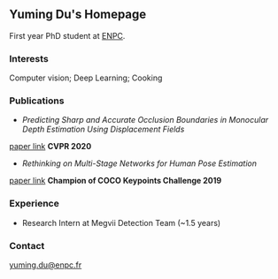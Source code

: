 ## Yuming Du's Homepage

First year PhD student at [ENPC](https://imagine-lab.enpc.fr/). 


### Interests
Computer vision; Deep Learning; Cooking

### Publications
- _Predicting Sharp and Accurate Occlusion Boundaries in Monocular Depth Estimation Using Displacement Fields_

[paper link](https://arxiv.org/abs/2002.12730)
**CVPR 2020**

- _Rethinking on Multi-Stage Networks for Human Pose Estimation_

[paper link](https://arxiv.org/abs/1901.00148)
**Champion of COCO Keypoints Challenge 2019** 

### Experience
- Research Intern at Megvii Detection Team (~1.5 years)

### Contact
yuming.du@enpc.fr
